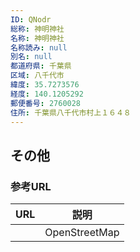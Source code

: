 ```yaml
---
ID: QNodr
総称: 神明神社
名称: 神明神社
名称読み: null
別名: null
都道府県: 千葉県
区域: 八千代市
緯度: 35.7273576
経度: 140.1205292
郵便番号: 2760028
住所: 千葉県八千代市村上１６４８
---
```


## その他

### 参考URL

| URL | 説明          |
| --- | ------------- |
|     | OpenStreetMap |
